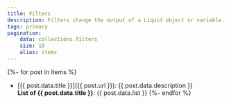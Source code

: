 ```yaml
---
title: Filters
description: Filters change the output of a Liquid object or variable. They are used within double curly braces {{ }} and variable assignment, and are separated by a pipe character |. Multiple filters can be used on one output, and are applied from left to right.
tags: primary
pagination:
    data: collections.filters
    size: 10
    alias: items
---
```

{%- for post in items %}
- [{{ post.data.title }}]({{ post.url }}): {{ post.data.description }}  
**List of {{ post.data.title }}**: {{ post.data.list }}
{%- endfor %}